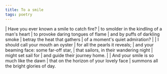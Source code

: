 ```yaml
---
title: To a smile
tags: poetry
---
```


| Have you ever known a smile to catch fire?
| to smolder in the kindling of a man's heart
| to provoke daring tongues of flame
| and by puffs of darkling smoke
| betray the heat that gathers
| of a moment's quiet admiration?
|
| I should call your mouth an oyster
| for all the pearls it reveals;
| and your beaming face: some far-off star,
| that sailors, in their wandering night
| might set sail for
| and guide their journey home.
|
| And your smile is so much like the dawn
| that on the horizon of your lovely face
| summons all the bright glories of day.
